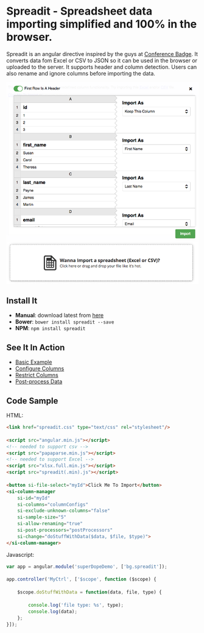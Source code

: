 # Spreadit - Spreadsheet data importing simplified and 100% in the browser.

Spreadit is an angular directive inspired by the guys at [Conference Badge](https://www.conferencebadge.com/).  It converts data fom Excel or CSV to JSON so it
can be used in the browser or uploaded to the server.  It supports header and column detection.  Users can also rename and ignore columns before importing the data.

![It's A Screenshot!](screenshot.png)
![It's Another Screenshot!](importer-screenshot.png)

## Install It
* <a name="manual"></a>**Manual**: download latest from [here](https://github.com/blakgeek/spreadit/releases/latest)
* <a name="bower"></a>**Bower**: `bower install spreadit --save`
* <a name="npm"></a>**NPM**: `npm install spreadit`

## See It In Action
* [Basic Example](https://jsfiddle.net/blakgeek/vumyL0x1/)
* [Configure Columns](https://jsfiddle.net/blakgeek/q50cLjnz/)
* [Restrict Columns](https://jsfiddle.net/blakgeek/y2yfqydp/)
* [Post-process Data](https://jsfiddle.net/blakgeek/L4t7beeo/)

## Code Sample
HTML:
```html
<link href="spreadit.css" type="text/css" rel="stylesheet"/>

<script src="angular.min.js"></script>
<!-- needed to support csv -->
<script src="papaparse.min.js"></script>
<!-- needed to support Excel -->
<script src="xlsx.full.min.js"></script>
<script src="spreadit(.min).js"></script>

<button si-file-select="myId">Click Me To Import</button>
<si-column-manager
    si-id="myId"
    si-columns="columnConfigs"
    si-exclude-unknown-columns="false"
    si-sample-size="5"
    si-allow-renaming="true"
    si-post-processors="postProcessors"
    si-change="doStuffWithData($data, $file, $type)">
</si-column-manager>
```
Javascript:
```js
var app = angular.module('superDopeDemo', ['bg.spreadit']);

app.controller('MyCtrl', ['$scope', function ($scope) {

    $scope.doStuffWithData = function(data, file, type) {

        console.log('file type: %s', type);
        console.log(data);
    };
}]);
```
